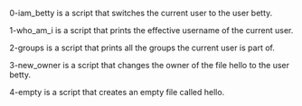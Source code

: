 0-iam_betty is a script that switches the current user to the user betty.

1-who_am_i is a script that prints the effective username of the current user.

2-groups is a script that prints all the groups the current user is part of.

3-new_owner is a script that changes the owner of the file hello to the user betty.

4-empty is a script that creates an empty file called hello.
